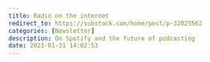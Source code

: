 ```yaml
---
title: Radio on the internet
redirect_to: https://substack.com/home/post/p-32025562
categories: [Newsletter]
description: On Spotify and the future of podcasting
date: 2021-01-31 14:02:53
---
```

